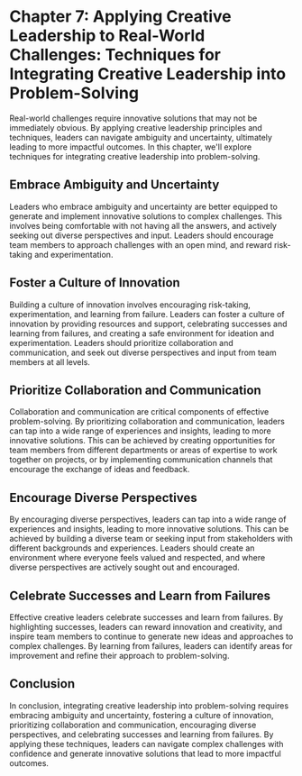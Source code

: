 Chapter 7: Applying Creative Leadership to Real-World Challenges: Techniques for Integrating Creative Leadership into Problem-Solving
=====================================================================================================================================

Real-world challenges require innovative solutions that may not be immediately obvious. By applying creative leadership principles and techniques, leaders can navigate ambiguity and uncertainty, ultimately leading to more impactful outcomes. In this chapter, we'll explore techniques for integrating creative leadership into problem-solving.

Embrace Ambiguity and Uncertainty
---------------------------------

Leaders who embrace ambiguity and uncertainty are better equipped to generate and implement innovative solutions to complex challenges. This involves being comfortable with not having all the answers, and actively seeking out diverse perspectives and input. Leaders should encourage team members to approach challenges with an open mind, and reward risk-taking and experimentation.

Foster a Culture of Innovation
------------------------------

Building a culture of innovation involves encouraging risk-taking, experimentation, and learning from failure. Leaders can foster a culture of innovation by providing resources and support, celebrating successes and learning from failures, and creating a safe environment for ideation and experimentation. Leaders should prioritize collaboration and communication, and seek out diverse perspectives and input from team members at all levels.

Prioritize Collaboration and Communication
------------------------------------------

Collaboration and communication are critical components of effective problem-solving. By prioritizing collaboration and communication, leaders can tap into a wide range of experiences and insights, leading to more innovative solutions. This can be achieved by creating opportunities for team members from different departments or areas of expertise to work together on projects, or by implementing communication channels that encourage the exchange of ideas and feedback.

Encourage Diverse Perspectives
------------------------------

By encouraging diverse perspectives, leaders can tap into a wide range of experiences and insights, leading to more innovative solutions. This can be achieved by building a diverse team or seeking input from stakeholders with different backgrounds and experiences. Leaders should create an environment where everyone feels valued and respected, and where diverse perspectives are actively sought out and encouraged.

Celebrate Successes and Learn from Failures
-------------------------------------------

Effective creative leaders celebrate successes and learn from failures. By highlighting successes, leaders can reward innovation and creativity, and inspire team members to continue to generate new ideas and approaches to complex challenges. By learning from failures, leaders can identify areas for improvement and refine their approach to problem-solving.

Conclusion
----------

In conclusion, integrating creative leadership into problem-solving requires embracing ambiguity and uncertainty, fostering a culture of innovation, prioritizing collaboration and communication, encouraging diverse perspectives, and celebrating successes and learning from failures. By applying these techniques, leaders can navigate complex challenges with confidence and generate innovative solutions that lead to more impactful outcomes.
